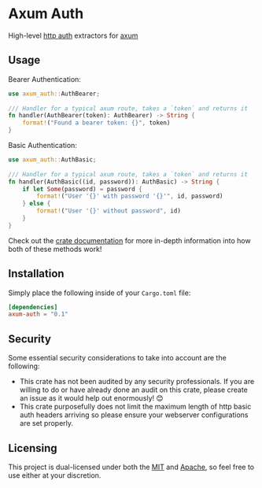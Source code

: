 # Axum Auth

High-level [http auth](https://developer.mozilla.org/en-US/docs/Web/HTTP/Authentication) extractors for [axum](https://github.com/tokio-rs/axum)

## Usage

Bearer Authentication:

```rust
use axum_auth::AuthBearer;
 
/// Handler for a typical axum route, takes a `token` and returns it
fn handler(AuthBearer(token): AuthBearer) -> String {
    format!("Found a bearer token: {}", token)
}
```

Basic Authentication:

```rust
use axum_auth::AuthBasic;
 
/// Handler for a typical axum route, takes a `token` and returns it
fn handler(AuthBasic((id, password)): AuthBasic) -> String {
    if let Some(password) = password {
        format!("User '{}' with password '{}'", id, password)
    } else {
        format!("User '{}' without password", id)
    }
}
```

Check out the [crate documentation](https://docs.rs/axum-auth) for more in-depth information into how both of these methods work!

## Installation

Simply place the following inside of your `Cargo.toml` file:

```toml
[dependencies]
axum-auth = "0.1"
```

## Security

Some essential security considerations to take into account are the following:

- This crate has not been audited by any security professionals. If you are willing to do or have already done an audit on this crate, please create an issue as it would help out enormously! 😊
- This crate purposefully does not limit the maximum length of http basic auth headers arriving so please ensure your webserver configurations are set properly.

## Licensing

This project is dual-licensed under both the [MIT](https://github.com/Owez/argi/blob/master/LICENSE-MIT) and [Apache](https://github.com/Owez/argi/blob/master/LICENSE-APACHE), so feel free to use either at your discretion.
